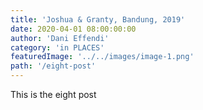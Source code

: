 ```yaml
---
title: 'Joshua & Granty, Bandung, 2019'
date: 2020-04-01 08:00:00:00
author: 'Dani Effendi'
category: 'in PLACES'
featuredImage: '../../images/image-1.png'
path: '/eight-post'
---
```


This is the eight post